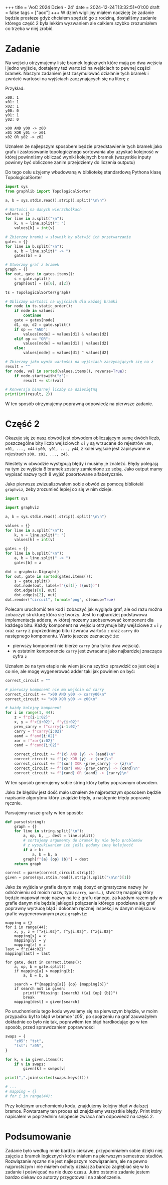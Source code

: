 +++
title = 'AoC 2024 Dzień - 24'
date = 2024-12-24T13:32:51+01:00
draft = false
tags = ["aoc"]
+++
W dzień wigilijny miałem nadzieję że zadanie będzie prosteze gdyż chciałem spędzić go z
rodziną, dostaliśmy zadanie którego część 2 była lekkim wyzwaniem ale całkiem szybko 
zrozumiałem co trzeba w niej zrobić.

# Zadanie
Na wejściu otrzymujemy listę bramek logicznych które mają po dwa wejścia i jedno 
wyjście, dostajemy też wartości na wejściach to pewnej części bramek. Naszym zadaniem
jest zasymulować działanie tych bramek i zwrócić wartości na wyjściach zaczynających się
na literę `z`

Przykład:
```
x00: 1
x01: 1
x02: 1
y00: 0
y01: 1
y02: 0

x00 AND y00 -> z00
x01 XOR y01 -> z01
x02 OR y02 -> z02
```

Uznałem że najlepszym sposobem będzie przedstawienie tych bramek jako grafu i 
zastosowanie topologicznego sortowania aby uzyskać kolejność w której powinniśmy 
obliczać wyniki kolejnych bramek (wszystkie inputy powinny być obliczone zanim 
przejdziemy do liczenia outputu)

Do tego celu użyjemy wbudowaną w bibliotekę standardową Pythona klasę TopologicalSorter
```python
import sys
from graphlib import TopologicalSorter

a, b = sys.stdin.read().strip().split("\n\n")

# Wartości na danych wierzchołkach
values = {}
for line in a.split("\n"):
    k, v = line.split(": ")
    values[k] = int(v)

# Zbierzmy bramki w słownik by ułatwić ich przetwarzanie
gates = {}
for line in b.split("\n"):
    a, b = line.split(" -> ")
    gates[b] = a

# Stwórzmy graf z bramek
graph = {}
for out, gate in gates.items():
    s = gate.split()
    graph[out] = {s[0], s[2]}

ts = TopologicalSorter(graph)

# Obliczmy wartości na wyjściach dla każdej bramki
for node in ts.static_order():
    if node in values:
        continue
    gate = gates[node]
    d1, op, d2 = gate.split()
    if op == "AND":
        values[node] = values[d1] & values[d2]
    elif op == "OR":
        values[node] = values[d1] | values[d2]
    else:
        values[node] = values[d1] ^ values[d2]

# Zbierzmy jako wynik wartości na wyjściach zaczynających się na z
result = ""
for node, val in sorted(values.items(), reverse=True):
    if node.startswith("z"):
        result += str(val)

# Konwersja binarnej liczby na dziesiętną
print(int(result, 2))
```
W ten sposób otrzymujemy poprawną odpowiedź na pierwsze zadanie.

# Część 2
Okazuje się że nasz obwód jest obwodem obliczającym sumę dwóch liczb, poszczególne bity
liczb wejściowch `x` i `y` są wrzucane do rejestrów `x00, x01, ..., x44` i
`y00, y01, ..., y44`, z kolei wyjście jest zapisywane w rejestrach `z00, z01, ..., z45`.

Niestety w obwodzie występują błędy i musimy je znaleźć. Błędy polegają na tym że 
wyjścia 8 bramek zostały zamienione ze sobą. Jako output mamy wypisać nazwy tych 8 wyjść
posortowane alfabetycznie.

Jako pierwsze zwizualizowałem sobie obwód za pomocą biblioteki `graphviz`, żeby 
zrozumieć lepiej co się w nim dzieje.
```python
import sys

import graphviz

a, b = sys.stdin.read().strip().split("\n\n")

values = {}
for line in a.split("\n"):
    k, v = line.split(": ")
    values[k] = int(v)

gates = {}
for line in b.split("\n"):
    a, b = line.split(" -> ")
    gates[b] = a

dot = graphviz.Digraph()
for out, gate in sorted(gates.items()):
    s = gate.split()
    dot.node(out, label=f"{s[1]} ({out})")
    dot.edge(s[0], out)
    dot.edge(s[2], out)
dot.render("circuit", format="png", cleanup=True)
```
Polecam uruchomić ten kod i zobaczyć jak wygląda graf, ale od razu można zobaczyć 
strukturę która się tworzy. Jest to najbardziej podstawowa implementacja addera, w 
której możemy zaobserwować komponent dla każdego bitu. Każdy komponent na wejściu 
otrzymuje bity wejściowe z `x` i `y` oraz `carry` z poprzedniego bitu i zwraca wartość
`z` oraz `carry` do następnego komponentu. Warto jeszcze zaznaczyć że:
- pierwszy komponent nie bierze `carry` (ma tylko dwa wejścia).
- w ostatnim komponencie `carry` jest zwracane jako najbardziej znacząca cyfra `z`

Uznałem że na tym etapie nie wiem jak na szybko sprawdzić co jest okej a co nie, ale 
mogę wygenerować adder taki jak powinien on być:
```python
correct_circuit = ""

# pierwszy komponent nie ma wejścia od carry
correct_circuit += "x00 AND y00 -> carry00\n"
correct_circuit += "x00 XOR y00 -> z00\n"

# każdy kolejny komponent
for i in range(1, 44):
    z = f"z{i-1:02}"
    x, y = f"x{i:02}", f"y{i:02}"
    prev_carry = f"carry{i-1:02}"
    carry = f"carry{i:02}"
    aand = f"and{i:02}"
    xor = f"xor{i:02}"
    cand = f"cand{i:02}"

    correct_circuit += f"{x} AND {y} -> {aand}\n"
    correct_circuit += f"{x} XOR {y} -> {xor}\n"
    correct_circuit += f"{xor} XOR {prev_carry} -> {z}\n"
    correct_circuit += f"{xor} AND {prev_carry} -> {cand}\n"
    correct_circuit += f"{cand} OR {aand} -> {carry}\n"
```
W ten sposób generujemy sobie string który byłby poprawnym obwodem.

Jako że błędów jest dość mało uznałem że najprostszym sposobem będzie napisanie 
algorytmu który znajdzie błędy, a następnie błędy poprawię ręcznie.

Parsujemy nasze grafy w ten sposób:
```python
def parse(string):
    graph = {}
    for line in string.split("\n"):
        a, op, b, _, dest = line.split()
        # sortujemy argumenty do bramek by nie było problemów
        # z wyszukiwaniem ich jeśli podamy inną kolejność
        if a > b:
            a, b = b, a
        graph[f"{a} {op} {b}"] = dest
    return graph

correct = parse(correct_circuit.strip())
given = parse(sys.stdin.read().strip().split("\n\n")[1])
```

Jako że wyjścia w grafie danym mają dosyć enigmatyczne nazwy (w odróżnieniu od moich 
nazw, typu `carry`, `aand`...), stworzę mapping który będzie mapował moje nazwy na te z 
grafu danego, za każdym razem gdy w grafie danym nie będzie jakiegoś połączenia którego
spodziewa się graf poprawny wyrzucę błąd i dokonam ręcznej inspekcji w danym miejscu w 
grafie wygenerowanym przez `graphviz`:
```
mapping = {}
for i in range(44):
    x, y, z = f"x{i:02}", f"y{i:02}", f"z{i:02}"
    mapping[x] = x
    mapping[y] = y
    mapping[z] = z
last = f"z{44:02}"
mapping[last] = last

for gate, dest in correct.items():
    a, op, b = gate.split()
    if mapping[a] > mapping[b]:
        a, b = b, a

    search = f"{mapping[a]} {op} {mapping[b]}"
    if search not in given:
        print(f"Missing: {search} ({a} {op} {b})")
        break
    mapping[dest] = given[search]
```
Po uruchomieniu tego kodu wywalamy się na pierwszym błędzie, w moim przypadku był to 
błąd w bramce 'z05', po spojrzeniu na graf zauważyłem dokładnie co było nie tak, 
poprawiłem ten błąd hardkodując go w ten sposób, przed sprawdzaniem poprawności
```python
swaps = {
    "z05": "tst",
    "tst": "z05",
}

for k, v in given.items():
    if v in swaps:
        given[k] = swaps[v]

print(",".join(sorted(swaps.keys())))

# ...
# mapping = {}
# for i in range(44):
```
Przy kolejnym uruchomieniu kodu, znajdujemy kolejny błąd w dalszej bramce. Powtarzamy 
ten proces aż znajdziemy wszystkie błędy. Print który napisałem w poprzednim snippecie 
zwraca nam odpowiedź na część 2.

# Podsumowanie
Zadanie było według mnie bardzo ciekawe, przypomniałem sobie dzięki niej zajęcia z
bramek logicznych które miałem na pierwszym semestrze studiów. Rozwiązanie *ręczne* nie
jest najlepszym rozwiązaniem, ale na pewno najprostszym i nie miałem ochoty dzisiaj za
bardzo zagłębiać się w to zadanie i poświęcać na nie duzo czasu. Jutro ostatnie zadanie
jestem bardzo ciekaw co autorzy przygotowali na zakończenie.
